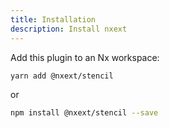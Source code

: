 ```yaml
---
title: Installation
description: Install nxext
---
```


Add this plugin to an Nx workspace:

```bash
yarn add @nxext/stencil
```

or

```bash
npm install @nxext/stencil --save
```

